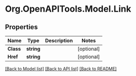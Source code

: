# Org.OpenAPITools.Model.Link

## Properties

Name | Type | Description | Notes
------------ | ------------- | ------------- | -------------
**Class** | **string** |  | [optional] 
**Href** | **string** |  | [optional] 

[[Back to Model list]](../README.md#documentation-for-models) [[Back to API list]](../README.md#documentation-for-api-endpoints) [[Back to README]](../README.md)

